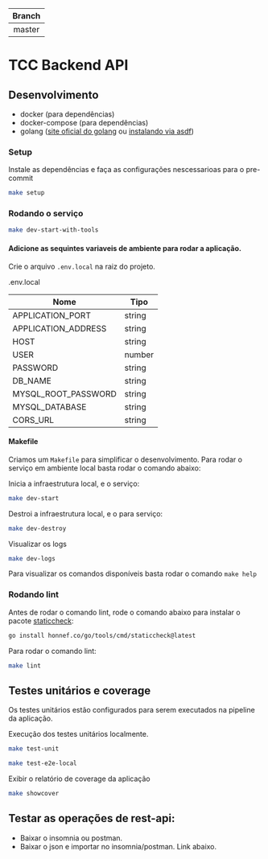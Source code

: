 | Branch |                                                                         
:------------------------------------------------------------------------------------------------------------------------------------------------------: | 
| master | 

# TCC Backend API



## Desenvolvimento

- docker (para dependências)
- docker-compose (para dependências)
- golang ([site oficial do golang](https://golang.org/doc/install) ou [instalando via asdf](https://github.com/kennyp/asdf-golang))

### Setup

Instale as dependências e faça as configurações nescessarioas para o pre-commit

```sh
make setup
```


### Rodando o serviço

```sh
make dev-start-with-tools
```


#### Adicione as sequintes variaveis de ambiente para rodar a aplicação. 

Crie o arquivo `.env.local` na raiz do projeto.

.env.local

|Nome|Tipo|
|----|----|
|APPLICATION_PORT| string|
|APPLICATION_ADDRESS| string|
|HOST| string|
|USER| number|
|PASSWORD|  string|
|DB_NAME |string|
|MYSQL_ROOT_PASSWORD |string|
|MYSQL_DATABASE|  string|
|CORS_URL| string|


#### Makefile

Criamos um `Makefile` para simplificar o desenvolvimento. Para rodar o serviço em ambiente local basta rodar o comando abaixo:

Inicia a infraestrutura local, e o serviço:

```sh
make dev-start
```

Destroi a infraestrutura local, e o para serviço:

```sh
make dev-destroy
```

Visualizar os logs

```sh
make dev-logs
```

Para visualizar os comandos disponíveis basta rodar o comando `make help`

### Rodando lint

Antes de rodar o comando lint, rode o comando abaixo para instalar o pacote [staticcheck](https://staticcheck.io/docs/install):

```sh
go install honnef.co/go/tools/cmd/staticcheck@latest
```

Para rodar o comando lint:

```sh
make lint
```


## Testes unitários e coverage

Os testes unitários estão configurados para serem executados na pipeline da aplicação.

Execução dos testes unitários localmente.

```sh
make test-unit
```

```sh
make test-e2e-local
```

Exibir o relatório de coverage da aplicação

```sh
make showcover
```

## Testar as operações de rest-api:

- Baixar o insomnia ou postman.
- Baixar o json e importar no insomnia/postman. Link abaixo. 


